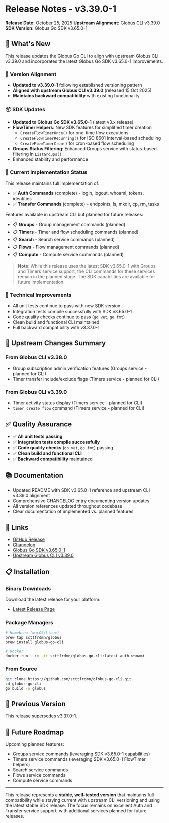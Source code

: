 # Release Notes - v3.39.0-1

**Release Date:** October 25, 2025
**Upstream Alignment:** Globus CLI v3.39.0
**SDK Version:** Globus Go SDK v3.65.0-1

## 🚀 What's New

This release updates the Globus Go CLI to align with upstream Globus CLI v3.39.0 and incorporates the latest Globus Go SDK v3.65.0-1 improvements.

### 🔄 Version Alignment

- **Updated to v3.39.0-1** following established versioning pattern
- **Aligned with upstream Globus CLI v3.39.0** (released 15 Oct 2025)
- **Maintains backward compatibility** with existing functionality

### 📦 SDK Updates

- **Updated to Globus Go SDK v3.65.0-1** (latest v3.x release)
- **FlowTimer Helpers**: New SDK features for simplified timer creation
  - `CreateFlowTimerOnce()` for one-time flow executions
  - `CreateFlowTimerRecurring()` for ISO 8601 interval-based scheduling
  - `CreateFlowTimerCron()` for cron-based flow scheduling
- **Groups Status Filtering**: Enhanced Groups service with status-based filtering in `ListGroups()`
- Enhanced stability and performance

### 🎯 Current Implementation Status

This release maintains full implementation of:
- ✅ **Auth Commands** (complete) - login, logout, whoami, tokens, identities
- ✅ **Transfer Commands** (complete) - endpoints, ls, mkdir, cp, rm, tasks

Features available in upstream CLI but planned for future releases:
- 📋 **Groups** - Group management commands (planned)
- 📋 **Timers** - Timer and flow scheduling commands (planned)
- 📋 **Search** - Search service commands (planned)
- 📋 **Flows** - Flow management commands (planned)
- 📋 **Compute** - Compute service commands (planned)

> **Note**: While this release uses the latest SDK v3.65.0-1 with Groups and Timers service support, the CLI commands for these services remain in the planned stage. The SDK capabilities are available for future implementation.

### 🔧 Technical Improvements

- All unit tests continue to pass with new SDK version
- Integration tests compile successfully with SDK v3.65.0-1
- Code quality checks continue to pass (`go vet`, `go fmt`)
- Clean build and functional CLI maintained
- Full backward compatibility with v3.37.0-1

## 📝 Upstream Changes Summary

### From Globus CLI v3.38.0
- Group subscription admin verification features (Groups service - planned for CLI)
- Timer transfer include/exclude flags (Timers service - planned for CLI)

### From Globus CLI v3.39.0
- Timer activity status display (Timers service - planned for CLI)
- `timer create flow` command (Timers service - planned for CLI)

## ✅ Quality Assurance

- ✅ **All unit tests passing**
- ✅ **Integration tests compile successfully**
- ✅ **Code quality checks** (`go vet`, `go fmt`) passing
- ✅ **Clean build and functional CLI**
- ✅ **Backward compatibility** maintained

## 📚 Documentation

- Updated README with SDK v3.65.0-1 reference and upstream CLI v3.39.0 alignment
- Comprehensive CHANGELOG entry documenting version updates
- All version references updated throughout codebase
- Clear documentation of implemented vs. planned features

## 🔗 Links

- [GitHub Release](https://github.com/scttfrdmn/globus-go-cli/releases/tag/v3.39.0-1)
- [Changelog](https://github.com/scttfrdmn/globus-go-cli/blob/main/CHANGELOG.md)
- [Globus Go SDK v3.65.0-1](https://github.com/scttfrdmn/globus-go-sdk/releases/tag/v3.65.0-1)
- [Upstream Globus CLI v3.39.0](https://github.com/globus/globus-cli/releases/tag/3.39.0)

## 📋 Installation

### Binary Downloads

Download the latest release for your platform:
- [Latest Release Page](https://github.com/scttfrdmn/globus-go-cli/releases/latest)

### Package Managers

```bash
# Homebrew (macOS/Linux)
brew tap scttfrdmn/globus
brew install globus-go-cli

# Docker
docker run --rm -it scttfrdmn/globus-go-cli:latest auth whoami
```

### From Source

```bash
git clone https://github.com/scttfrdmn/globus-go-cli.git
cd globus-go-cli
go build -o globus
```

## 🎯 Previous Version

This release supersedes [v3.37.0-1](RELEASE_NOTES_V3.37.0-1.md).

## 🔮 Future Roadmap

Upcoming planned features:
- Groups service commands (leveraging SDK v3.65.0-1 capabilities)
- Timers service commands (leveraging SDK v3.65.0-1 FlowTimer helpers)
- Search service commands
- Flows service commands
- Compute service commands

---

This release represents a **stable, well-tested version** that maintains full compatibility while staying current with upstream CLI versioning and using the latest stable SDK release. The focus remains on excellent Auth and Transfer service support, with additional services planned for future releases.
